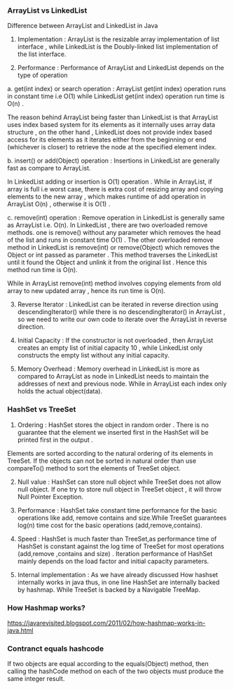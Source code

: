### ArrayList vs LinkedList

Difference between ArrayList and LinkedList in Java

1. Implementation :  ArrayList is the resizable array implementation of list interface , while LinkedList is the Doubly-linked list implementation of the list interface.

2. Performance  :  Performance of ArrayList and LinkedList depends on the type of operation

a. get(int index) or search operation :  ArrayList get(int index) operation runs in constant time i.e O(1)  while LinkedList get(int index) operation run time is O(n) .

The reason behind ArrayList being faster than LinkedList is that ArrayList uses index based system for its elements as it internally uses array data structure , on the other hand ,
LinkedList does not provide index based access for its elements as it iterates either from the beginning or end (whichever is closer) to retrieve the node at the specified element index.

b. insert() or add(Object) operation :  Insertions in LinkedList are generally fast as compare to ArrayList.

In LinkedList adding or insertion is O(1) operation . While in ArrayList, if array is full i.e worst case,  there is extra cost of  resizing array and copying elements to the new array , which makes runtime of add operation in ArrayList O(n) , otherwise it is O(1) .

c. remove(int) operation :  Remove operation in LinkedList is generally same as ArrayList i.e. O(n).
In LinkedList , there are two overloaded remove methods. one is remove() without any parameter which removes the head of the list and runs in constant time O(1) .
The other overloaded remove method in LinkedList is remove(int) or remove(Object) which removes the Object or int passed as parameter . This method traverses the LinkedList until it found the Object and unlink it from the original list . Hence this method run time is O(n).

While in ArrayList remove(int) method involves copying elements from old array to new updated array , hence its run time is O(n).

3.  Reverse  Iterator :  LinkedList can be iterated in reverse direction using descendingIterator() while there is no descendingIterator() in ArrayList , so we need to write our own code to iterate over the ArrayList in reverse direction.

4. Initial Capacity :  If the constructor  is not overloaded , then ArrayList creates an empty list of initial capacity 10 , while LinkedList  only constructs the empty list without any initial capacity.

5. Memory Overhead :  Memory overhead in LinkedList is more as compared to ArrayList as node in LinkedList needs to maintain the addresses of next and previous node. While in ArrayList  each index only holds the actual object(data).

### HashSet vs TreeSet

1. Ordering : HashSet stores the object in random order . There is no guarantee that the element we  inserted first in the HashSet  will be printed first in the output . 

Elements are sorted according to the natural ordering of its elements in TreeSet. If the objects can not
be sorted in natural order than use compareTo() method to sort the elements of TreeSet object.

2. Null value :   HashSet can store null object while TreeSet does not allow null object. If one try to store null object in TreeSet object , it will throw Null Pointer Exception.

3. Performance : HashSet take constant time performance for the basic operations like add, remove contains and  size.While TreeSet guarantees log(n) time cost for the basic operations (add,remove,contains).

4. Speed : HashSet is much faster than TreeSet,as performance time of HashSet is constant against the log time of TreeSet for most operations (add,remove ,contains and size) . Iteration performance of HashSet mainly depends on the load factor and initial capacity parameters.

5. Internal implementation :  As we have already discussed How hashset internally works in java thus, in one line HashSet are internally backed by hashmap. While TreeSet is backed by a  Navigable  TreeMap. 

### How Hashmap works?
https://javarevisited.blogspot.com/2011/02/how-hashmap-works-in-java.html


### Contranct equals hashcode
If two objects are equal according to the equals(Object) method, then calling the hashCode method on each of the two objects must produce the same integer result.
